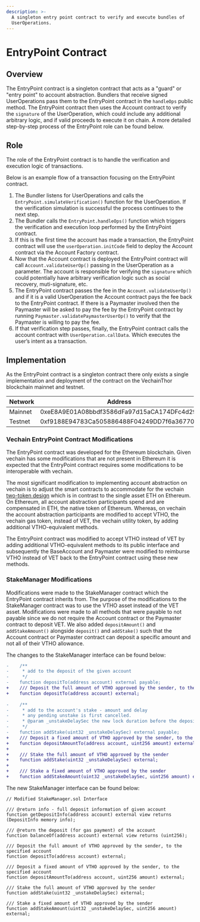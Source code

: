```yaml
---
description: >-
  A singleton entry point contract to verify and execute bundles of
  UserOperations.
---
```


# EntryPoint Contract

## Overview

The EntryPoint contract is a singleton contract that acts as a "guard" or "entry point" to account abstraction. Bundlers that receive signed UserOperations pass them to the EntryPoint contract in the `handleOps` public method. The EntryPoint contract then uses the Account contract to verify the `signature` of the UserOperation, which could include any additional arbitrary logic, and if valid proceeds to execute it on chain. A more detailed step-by-step process of the EntryPoint role can be found below.

## Role

The role of the EntryPoint contract is to handle the verification and execution logic of transactions.

Below is an example flow of a transaction focusing on the EntryPoint contract.

1. The Bundler listens for UserOperations and calls the `EntryPoint.simulateVerification()` function for the UserOperation. If the verification simulation is successful the process continues to the next step.
2. The Bundler calls the `EntryPoint.handleOps()` function which triggers the verification and execution loop performed by the EntryPoint contract.
3. If this is the first time the account has made a transaction, the EntryPoint contract will use the `userOperation.initCode` field to deploy the Account contract via the Account Factory contract.
4. Now that the Account contract is deployed the EntryPoint contract will call `Account.validateUserOp()` passing in the UserOperation as a parameter. The account is responsible for verifying the `signature` which could potentially have arbitrary verification logic such as social recovery, muti-signature, etc.
5. The EntryPoint contract passes the fee in the `Account.validateUserOp()` and if it is a valid UserOperation the Account contract pays the fee back to the EntryPoint contract. If there is a Paymaster involved then the Paymaster will be asked to pay the fee by the EntryPoint contract by running `Paymaster.validatePaymasterUserOp()` to verify that the Paymaster is willing to pay the fee.
6. If that verification step passes, finally, the EntryPoint contract calls the account contract with `UserOperation.callData`. Which executes the user’s intent as a transaction.

## Implementation

As the EntryPoint contract is a singleton contract there only exists a single implementation and deployment of the contract on the VechainThor blockchain mainnet and testnet.

<table><thead><tr><th width="132">Network</th><th>Address</th></tr></thead><tbody><tr><td>Mainnet</td><td>0xeE8A9E01A08bbdf3586dFa97d15aCA174DFc4d29</td></tr><tr><td>Testnet</td><td>0xf9188E94783Ca505886488F04249DD7f6a36770B</td></tr></tbody></table>

### Vechain EntryPoint Contract Modifications

The EntryPoint contract was developed for the Ethereum blockchain. Given vechain has some modifications that are not present in Ethereum it is expected that the EntryPoint contract requires some modifications to be interoperable with vechain.

The most significant modification to implementing account abstraction on vechain is to adjust the smart contracts to accommodate for the vechain [two-token design](https://github.com/vechain/vechain-docs/blob/main/core-concepts/account-abstraction/broken-reference/README.md) which is in contrast to the single asset ETH on Ethereum. On Ethereum, all account abstraction participants spend and are compensated in ETH, the native token of Ethereum. Whereas, on vechain the account abstraction participants are modified to accept VTHO, the vechain gas token, instead of VET, the vechain utility token, by adding additional VTHO-equivalent methods.

The EntryPoint contract was modified to accept VTHO instead of VET by adding additional VTHO-equivalent methods to its public interface and subsequently the BaseAccount and Paymaster were modified to reimburse VTHO instead of VET back to the EntryPoint contract using these new methods.

### StakeManager Modifications

Modifications were made to the StakeManager contract which the EntryPoint contract inherits from. The purpose of the modifications to the StakeManager contract was to use the VTHO asset instead of the VET asset. Modifications were made to all methods that were payable to not payable since we do not require the Account contract or the Paymaster contract to deposit VET. We also added `depositAmount()` and `addStakeAmount()` alongside `deposit()` and `addStake()` such that the Account contract or Paymaster contract can deposit a specific amount and not all of their VTHO allowance.

The changes to the StakeManager interface can be found below:

```diff
-    /**
-     * add to the deposit of the given account
-     */
-    function depositTo(address account) external payable;
+    /// Deposit the full amount of VTHO approved by the sender, to the specified account
+    function depositTo(address account) external;
 
-    /**
-     * add to the account's stake - amount and delay
-     * any pending unstake is first cancelled.
-     * @param _unstakeDelaySec the new lock duration before the deposit can be withdrawn.
-     */
-    function addStake(uint32 _unstakeDelaySec) external payable;
+    /// Deposit a fixed amount of VTHO approved by the sender, to the specified account
+    function depositAmountTo(address account, uint256 amount) external;
+
+    /// Stake the full amount of VTHO approved by the sender
+    function addStake(uint32 _unstakeDelaySec) external;
+
+    /// Stake a fixed amount of VTHO approved by the sender
+    function addStakeAmount(uint32 _unstakeDelaySec, uint256 amount) external;
```

The new StakeManager interface can be found below:

```solidity
// Modified StakeManager.sol Interface

/// @return info - full deposit information of given account
function getDepositInfo(address account) external view returns (DepositInfo memory info);

/// @return the deposit (for gas payment) of the account
function balanceOf(address account) external view returns (uint256);

/// Deposit the full amount of VTHO approved by the sender, to the specified account
function depositTo(address account) external;

/// Deposit a fixed amount of VTHO approved by the sender, to the specified account
function depositAmountTo(address account, uint256 amount) external;

/// Stake the full amount of VTHO approved by the sender
function addStake(uint32 _unstakeDelaySec) external;

/// Stake a fixed amount of VTHO approved by the sender
function addStakeAmount(uint32 _unstakeDelaySec, uint256 amount) external;
```
